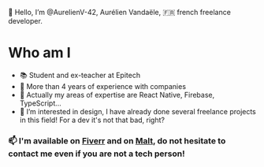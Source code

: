 👋 Hello, I’m @AurelienV-42, Aurélien Vandaële, 🇫🇷 french freelance developer. 

# Who am I
- 📚 Student and ex-teacher at Epitech
- 🏢 More than 4 years of experience with companies
- 💪 Actually my areas of expertise are React Native, Firebase, TypeScript... 
- 👀 I’m interested in design, I have already done several freelance projects in this field! For a dev it's not that bad, right?

### 📫 I'm available on [Fiverr](https://fr.fiverr.com/aurelienvan) and on [Malt](https://www.malt.fr/profile/aurelienvandaele), do not hesitate to contact me even if you are not a tech person!

<!---
AurelienV-42/AurelienV-42 is a ✨ special ✨ repository because its `README.md` (this file) appears on your GitHub profile.
You can click the Preview link to take a look at your changes.
--->
